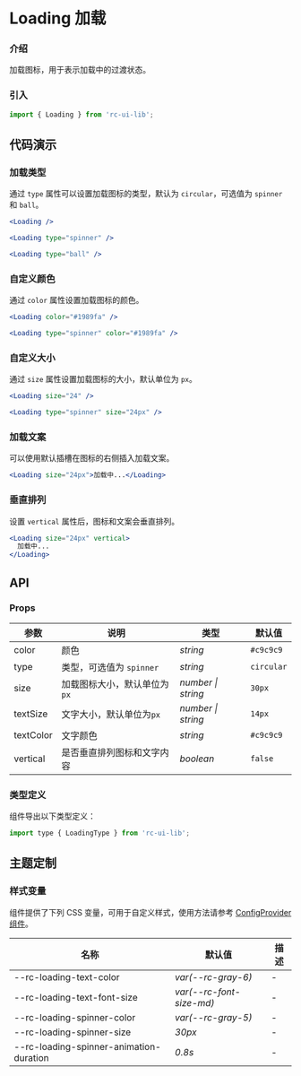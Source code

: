 # Loading 加载

### 介绍

加载图标，用于表示加载中的过渡状态。

### 引入

```js
import { Loading } from 'rc-ui-lib';
```

## 代码演示

### 加载类型

通过 `type` 属性可以设置加载图标的类型，默认为 `circular`，可选值为 `spinner` 和 `ball`。

```jsx
<Loading />

<Loading type="spinner" />

<Loading type="ball" />
```

### 自定义颜色

通过 `color` 属性设置加载图标的颜色。

```jsx
<Loading color="#1989fa" />

<Loading type="spinner" color="#1989fa" />
```

### 自定义大小

通过 `size` 属性设置加载图标的大小，默认单位为 `px`。

```jsx
<Loading size="24" />

<Loading type="spinner" size="24px" />
```

### 加载文案

可以使用默认插槽在图标的右侧插入加载文案。

```jsx
<Loading size="24px">加载中...</Loading>
```

### 垂直排列

设置 `vertical` 属性后，图标和文案会垂直排列。

```jsx
<Loading size="24px" vertical>
  加载中...
</Loading>
```

## API

### Props

| 参数      | 说明                         | 类型               | 默认值     |
| --------- | ---------------------------- | ------------------ | ---------- |
| color     | 颜色                         | _string_           | `#c9c9c9`  |
| type      | 类型，可选值为 `spinner`     | _string_           | `circular` |
| size      | 加载图标大小，默认单位为`px` | _number \| string_ | `30px`     |
| textSize  | 文字大小，默认单位为`px`     | _number \| string_ | `14px`     |
| textColor | 文字颜色                     | _string_           | `#c9c9c9`  |
| vertical  | 是否垂直排列图标和文字内容   | _boolean_          | `false`    |

### 类型定义

组件导出以下类型定义：

```js
import type { LoadingType } from 'rc-ui-lib';
```

## 主题定制

### 样式变量

组件提供了下列 CSS 变量，可用于自定义样式，使用方法请参考 [ConfigProvider 组件](#/zh-CN/config-provider)。

| 名称                                     | 默认值                    | 描述 |
| ---------------------------------------- | ------------------------- | ---- |
| --rc-loading-text-color                 | _var(--rc-gray-6)_       | -    |
| --rc-loading-text-font-size             | _var(--rc-font-size-md)_ | -    |
| --rc-loading-spinner-color              | _var(--rc-gray-5)_       | -    |
| --rc-loading-spinner-size               | _30px_                    | -    |
| --rc-loading-spinner-animation-duration | _0.8s_                    | -    |
